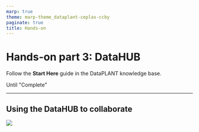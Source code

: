 ```yaml
---
marp: true
theme: marp-theme_dataplant-ceplas-ccby
paginate: true
title: Hands-on
---
```


# Hands-on part 3: DataHUB

Follow the **Start Here** guide in the DataPLANT knowledge base.

Until "Complete"

---

## Using the DataHUB to collaborate

![](../../../nfdi4plants.knowledgebase/src/assets/images/start-here/collaboration-plantdatahub.svg)

